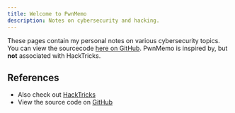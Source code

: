 ```yaml
---
title: Welcome to PwnMemo
description: Notes on cybersecurity and hacking.
---
```


These pages contain my personal notes on various cybersecurity topics. You can view the sourcecode [here on GitHub](https://github.com/jonasheschl/heschl.dev).
PwnMemo is inspired by, but **not** associated with HackTricks.

## References

- Also check out [HackTricks](https://book.hacktricks.xyz)
- View the source code on [GitHub](https://github.com/jonasheschl/heschl.dev)
